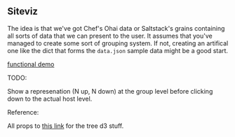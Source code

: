 ## Siteviz

The idea is that we've got Chef's Ohai data or Saltstack's grains containing all sorts of data that we can present to the user.  It assumes that you've managed to create some sort of grouping system.  If not, creating an artifical one like the dict that forms the `data.json` sample data might be a good start.

[functional demo](http://tcotav.github.io/siteviz/)

TODO:

Show a represenation (N up, N down) at the group level before clicking down to the actual host level.


Reference:

All props to [this link](http://www.d3noob.org/2014/01/tree-diagrams-in-d3js_11.html) for the tree d3 stuff.
